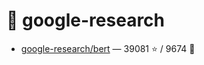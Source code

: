 # 👤 google-research

- [google-research/bert](https://github.com/google-research/bert) — 39081 ⭐️ / 9674 🍴
